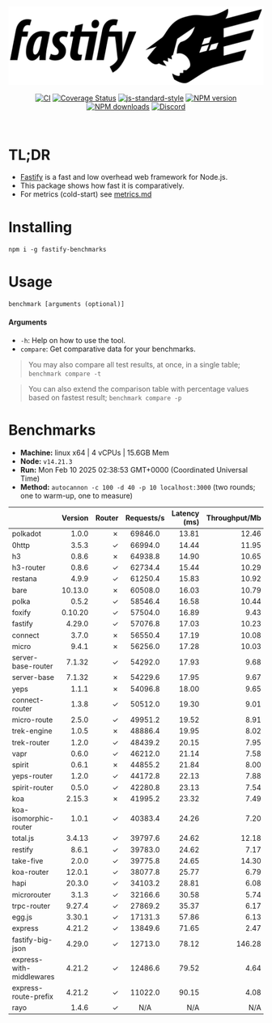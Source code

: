 <div align="center">
  <img src="https://github.com/fastify/graphics/raw/HEAD/fastify-landscape-outlined.svg" width="650" height="auto"/>
</div>

<div align="center">

[![CI](https://github.com/fastify/fastify/workflows/ci/badge.svg)](https://github.com/fastify/fastify/actions/workflows/ci.yml)
[![Coverage Status](https://coveralls.io/repos/github/fastify/fastify/badge.svg?branch=master)](https://coveralls.io/github/fastify/fastify?branch=master)
[![js-standard-style](https://img.shields.io/badge/code%20style-standard-brightgreen.svg?style=flat)](http://standardjs.com/)
[![NPM version](https://img.shields.io/npm/v/fastify.svg?style=flat)](https://www.npmjs.com/package/fastify)
[![NPM downloads](https://img.shields.io/npm/dm/fastify.svg?style=flat)](https://www.npmjs.com/package/fastify) [![Discord](https://img.shields.io/discord/725613461949906985)](https://discord.gg/fastify)

</div>
<br />

# TL;DR

* [Fastify](https://github.com/fastify/fastify) is a fast and low overhead web framework for Node.js.
* This package shows how fast it is comparatively.
* For metrics (cold-start) see [metrics.md](./METRICS.md)

# Installing

```
npm i -g fastify-benchmarks
```

# Usage

```
benchmark [arguments (optional)]
```

#### Arguments

* `-h`: Help on how to use the tool.
* `compare`: Get comparative data for your benchmarks.

> You may also compare all test results, at once, in a single table; `benchmark compare -t`

> You can also extend the comparison table with percentage values based on fastest result; `benchmark compare -p`
# Benchmarks

* __Machine:__ linux x64 | 4 vCPUs | 15.6GB Mem
* __Node:__ `v14.21.3`
* __Run:__ Mon Feb 10 2025 02:38:53 GMT+0000 (Coordinated Universal Time)
* __Method:__ `autocannon -c 100 -d 40 -p 10 localhost:3000` (two rounds; one to warm-up, one to measure)

|                          | Version | Router | Requests/s | Latency (ms) | Throughput/Mb |
| :--                      | --:     | --:    | :-:        | --:          | --:           |
| polkadot                 | 1.0.0   | ✗      | 69846.0    | 13.81        | 12.46         |
| 0http                    | 3.5.3   | ✓      | 66994.0    | 14.44        | 11.95         |
| h3                       | 0.8.6   | ✗      | 64938.8    | 14.90        | 10.65         |
| h3-router                | 0.8.6   | ✓      | 62734.4    | 15.44        | 10.29         |
| restana                  | 4.9.9   | ✓      | 61250.4    | 15.83        | 10.92         |
| bare                     | 10.13.0 | ✗      | 60508.0    | 16.03        | 10.79         |
| polka                    | 0.5.2   | ✓      | 58546.4    | 16.58        | 10.44         |
| foxify                   | 0.10.20 | ✓      | 57504.0    | 16.89        | 9.43          |
| fastify                  | 4.29.0  | ✓      | 57076.8    | 17.03        | 10.23         |
| connect                  | 3.7.0   | ✗      | 56550.4    | 17.19        | 10.08         |
| micro                    | 9.4.1   | ✗      | 56256.0    | 17.28        | 10.03         |
| server-base-router       | 7.1.32  | ✓      | 54292.0    | 17.93        | 9.68          |
| server-base              | 7.1.32  | ✗      | 54229.6    | 17.95        | 9.67          |
| yeps                     | 1.1.1   | ✗      | 54096.8    | 18.00        | 9.65          |
| connect-router           | 1.3.8   | ✓      | 50512.0    | 19.30        | 9.01          |
| micro-route              | 2.5.0   | ✓      | 49951.2    | 19.52        | 8.91          |
| trek-engine              | 1.0.5   | ✗      | 48886.4    | 19.95        | 8.02          |
| trek-router              | 1.2.0   | ✓      | 48439.2    | 20.15        | 7.95          |
| vapr                     | 0.6.0   | ✓      | 46212.0    | 21.14        | 7.58          |
| spirit                   | 0.6.1   | ✗      | 44855.2    | 21.84        | 8.00          |
| yeps-router              | 1.2.0   | ✓      | 44172.8    | 22.13        | 7.88          |
| spirit-router            | 0.5.0   | ✓      | 42280.8    | 23.13        | 7.54          |
| koa                      | 2.15.3  | ✗      | 41995.2    | 23.32        | 7.49          |
| koa-isomorphic-router    | 1.0.1   | ✓      | 40383.4    | 24.26        | 7.20          |
| total.js                 | 3.4.13  | ✓      | 39797.6    | 24.62        | 12.18         |
| restify                  | 8.6.1   | ✓      | 39783.0    | 24.62        | 7.17          |
| take-five                | 2.0.0   | ✓      | 39775.8    | 24.65        | 14.30         |
| koa-router               | 12.0.1  | ✓      | 38077.8    | 25.77        | 6.79          |
| hapi                     | 20.3.0  | ✓      | 34103.2    | 28.81        | 6.08          |
| microrouter              | 3.1.3   | ✓      | 32166.6    | 30.58        | 5.74          |
| trpc-router              | 9.27.4  | ✓      | 27869.2    | 35.37        | 6.17          |
| egg.js                   | 3.30.1  | ✓      | 17131.3    | 57.86        | 6.13          |
| express                  | 4.21.2  | ✓      | 13849.6    | 71.65        | 2.47          |
| fastify-big-json         | 4.29.0  | ✓      | 12713.0    | 78.12        | 146.28        |
| express-with-middlewares | 4.21.2  | ✓      | 12486.6    | 79.52        | 4.64          |
| express-route-prefix     | 4.21.2  | ✓      | 11022.0    | 90.15        | 4.08          |
| rayo                     | 1.4.6   | ✓      | N/A        | N/A          | N/A           |
